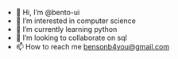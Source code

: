 - 👋 Hi, I’m @bento-ui
- 👀 I’m interested in computer science
- 🌱 I’m currently learning python
- 💞️ I’m looking to collaborate on sql
- 📫 How to reach me bensonb4you@gmail.com

<!---
bento-ui/bento-ui is a ✨ special ✨ repository because its `README.md` (this file) appears on your GitHub profile.
You can click the Preview link to take a look at your changes.
--->
